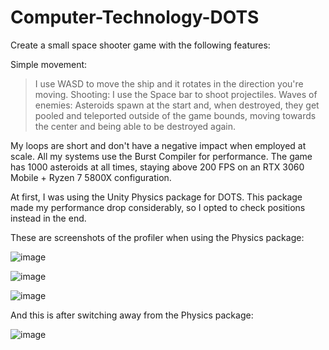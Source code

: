 # Computer-Technology-DOTS

Create a small space shooter game with the following features:

Simple movement:
> I use WASD to move the ship and it rotates in the direction you're moving.
Shooting:
> I use the Space bar to shoot projectiles.
Waves of enemies:
> Asteroids spawn at the start and, when destroyed, they get pooled and teleported outside of the game bounds, moving towards the center and being able to be destroyed again.

My loops are short and don't have a negative impact when employed at scale.
All my systems use the Burst Compiler for performance.
The game has 1000 asteroids at all times, staying above 200 FPS on an RTX 3060 Mobile + Ryzen 7 5800X configuration.

At first, I was using the Unity Physics package for DOTS.
This package made my performance drop considerably, so I opted to check positions instead in the end.

These are screenshots of the profiler when using the Physics package:

![image](https://github.com/xCISACx/Computer-Technology-DOTS/assets/37281623/fc3a0289-042c-4596-a281-0e963af491a1)

![image](https://github.com/xCISACx/Computer-Technology-DOTS/assets/37281623/9f9ac612-3119-404f-9a85-aa77e668fd49)

![image](https://github.com/xCISACx/Computer-Technology-DOTS/assets/37281623/e6492d31-3640-4566-844f-9a36c7e16a22)


And this is after switching away from the Physics package:

![image](https://github.com/xCISACx/Computer-Technology-DOTS/assets/37281623/92bcaf78-dd24-4166-b2ae-1243e9db7521)

